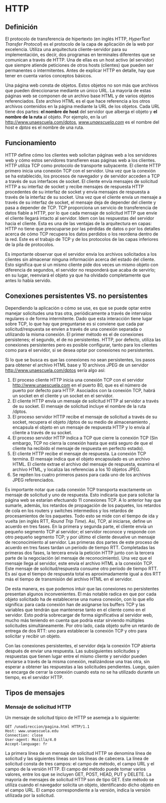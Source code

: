 # HTTP

## Definición

El protocolo de transferencia de hipertexto (en inglés HTTP, _HyperText Transfer Protocol_) es el protocolo de la capa de aplicación de la web por excelencia. Utiliza una arquitectura cliente-servidor para su implementación, es decir, dos programas en terminales diferentes que se comunican a través de HTTP. Una de ellas es un host activo (el servidor) que siempre atiende peticiones de otros hosts (clientes) que pueden ser permanentes o intermitentes. Antes de explicar HTTP en detalle, hay que tener en cuenta varios conceptos básicos.

Una página web consta de objetos. Estos objetos no son más que archivos que pueden direccionarse mediante un único URL. La mayoría de estas páginas web se componen de un archivo base HTML y de varios objetos referenciados. Este archivo HTML es el que hace referencia a los otros archivos contenidos en la página mediante la URL de los objetos. Cada URL tiene dos partes: **el nombre de host** del servidor que alberga el objeto y **el nombre de la ruta** al objeto. Por ejemplo, en la url <http://www.unaescuela.com/dptos>, _www.unaescuela.com_ es el nombre del host e _dptos_ es el nombre de una ruta.

## Funcionamiento

HTTP define cómo los clientes web solicitan páginas web a los servidores web y cómo estos servidores transfieren esas páginas web a los clientes. HTTP utiliza TCP como protocolo de transporte subyacente. El cliente HTTP primero inicia una conexión TCP con el servidor. Una vez que la conexión se ha establecido, los procesos de navegador y de servidor acceden a TCP a través de sus interfaces de socket. El cliente envía mensajes de solicitud HTTP a su interfaz de socket y recibe mensajes de respuesta HTTP procedentes de su interfaz de socket y envía mensajes de respuesta a través de la interfaz de su socket. Una vez que el cliente envía un mensaje a través de su interfaz de socket, el mensaje deja de depender del cliente y pasa a depender de TCP. TCP proporciona un servicio de transferencia de datos fiable a HTTP, por lo que cada mensaje de solicitud HTTP que envíe el cliente llegará intacto al servidor. Idem con las respuestas del servidor hacia el cliente. Esta es una de las ventajas de la arquitectura en capas: HTTP no tiene que preocuparse por las pérdidas de datos o por los detalles acerca de cómo TCP recupera los datos perdidos o los reordena dentro de la red. Este es el trabajo de TCP y de los protocolos de las capas inferiores de la pila de protocolos.

Es importante observar que el servidor envía los archivos solicitados a los clientes sin almacenar ninguna información acerca del estado del cliente. Esto significa que si un mismo cliente pide dos veces un mismo objeto con diferencia de segundos, el servidor no responderá que acaba de servirlo; en su lugar, reenviará el objeto ya que ha olvidado completamente que antes lo había servido.

## Conexiones persistentes VS. no persistentes

Dependiendo la aplicación o cómo se use, es que se puede optar entre manejar solicitudes una tras otra, periódicamente a través de intervalos regulares o de forma intermitente. Dado que esta interacción tiene lugar sobre TCP, lo que hay que preguntarse es si conviene que cada par solicitud/respuesta se envíen a través de una conexión separada o utilizando la misma conexión. El primer método es el de conexiones persistenes; el segundo, el de no persistentes. HTTP, por defecto, utiliza las conexiones persistentes pero es posible configurar, tanto para los clientes como para el servidor, si se desea optar por conexiones no persistentes.

Si lo que se busca es que las conexiones no sean persistentes, los pasos para obtener el archivo HTML base y 10 archivos JPEG de un servidor <http://www.unaescuela.com/dptos> sería algo así:

1. El proceso cliente HTTP inicia una conexión TCP con el servidor <http://www.unaescuela.com> en el puerto 80, que es el número de puerto por defecto para HTTP. Asociados con la conexión TCP, habrá un socket en el cliente y un socket en el servidor.
2. El cliente HTTP envía un mensaje de solicitud HTTP al servidor a través de su socket. El mensaje de solicitud incluye el nombre de la ruta /dptos.
3. El proceso servidor HTTP recibe el mensaje de solicitud a través de su socket, recupera el objeto /dptos de su medio de almacenamiento , encapsula el objeto en un mensaje de respuesta HTTP y lo envía al cliente a través de su socket.
4. El proceso servidor HTTP indica a TCP que cierre la conexión TCP (Sin embargo, TCP no cierra la conexión hasta que está seguro de que el cliente ha recibido el mensaje de respuesta en perfecto estado).
5. El cliente HTTP recibe el mensaje de respuesta. La conexión TCP termina. El mensaje indica que el objeto encapsulado es un archivo HTML. El cliente extrae el archivo del mensaje de respuesta, examina el archivo HTML, y localiza las referencias a los 10 objetos JPEG.
6. Se repiten los cuatro primeros pasos para cada uno de los archivos JPEG referenciados.

Es importante notar que cada conexión TCP transporta exactamente un mensaje de solicitud y uno de respuesta. Esto indicaría que para solicitar la página web se estarían efectuando 11 conexiones TCP. A lo anterior hay que sumarle, además, los retardos de propagación de los paquetes, los retardos de cola en los routers y switches intermedios y los retardos de procesamientos de los paquetes. Todo esto se mide con el tiempo de ida y vuelta (en inglés RTT, _Round Trip Time_). Así, TCP, al iniciarse, define un acuerdo en tres fases. En la primera y segunda parte, el cliente envía un pequeño segmento TCP al servidor; el servidor reconoce y responde con otro pequeño segmento TCP; y por último el cliente devuelve un mensaje de reconocimiento al servidor. Las primeras dos partes de este proceso de acuerdo en tres fases tardan un período de tiempo RTT. Completadas las primeras dos fases, la tercera envía la petición HTTP junto con la tercera parte de la negociación (el mensaje de reconocimiento). Una vez que el mensaje llega al servidor, este envía el archivo HTML a la conexión TCP. Este mensaje de solicitud/respuesta consume otro período de tiempo RTT. Es así que el tiempo de respuesta total es aproximadamente igual a dos RTT más el tiempo de transmisión del archivo HTML en el servidor.

De esta manera, es que podemos intuir que las conexiones no persistentes presentan algunos inconvenientes. El más notable radica en que por cada objeto solicitado ha de establecerse una nueva conexión, con lo que ello significa: para cada conexión han de asignarse los buffers TCP y las variables que tendrán que mantenerse tanto en el cliente como en el servidor. Esto podría sobrecargar de forma significativa al servidor web, mucho más teniendo en cuenta que podría estar sirviendo múltiples solicitudes simultáneamente. Por otro lado, cada objeto sufre un retardo de entrega de dos RTT: uno para establecer la conexión TCP y otro para solicitar y recibir un objeto.

Con las conexiones persistentes, el servidor deja la conexión TCP abierta después de enviar una respuesta. Las subsiguientes solicitudes y respuestas que tienen lugar entre el mismo cliente y servidor pueden enviarse a través de la misma conexión, realizándose una tras otra, sin esperar a obtener las respuestas a las solicitudes pendientes. Luego, quien se encarga de cerrar la conexión cuando esta no se ha utilizado durante un tiempo, es el servidor HTTP.

## Tipos de mensajes

### Mensaje de solicitud HTTP

Un mensaje de solicitud típico de HTTP se asemeja a lo siguiente:

```HTTP
GET /unadireccion/pagina.html HTTP/1.1
Host: www.unaescuela.edu
Connection: close
User-agent: Mozilla/4.0
Accept-language: fr
```

La primera línea de un mensaje de solicitud HTTP se denomina línea de solicitud y las siguientes líneas son las líneas de cabecera. La línea de solicitud consta de tres campos: el campo de método, el campo URL y el campo de la versión HTTP. El campo del método puede tomar varios valores, entre los que se incluyen GET, POST, HEAD, PUT y DELETE. La mayoría de mensajes de solicitud HTTP son de tipo GET. Este método se utiliza cuando el navegador solicita un objeto, identificando dicho objeto en el campo URL. El campo correspondiente a la versión, indica la versión utilizada por la solicitud.
